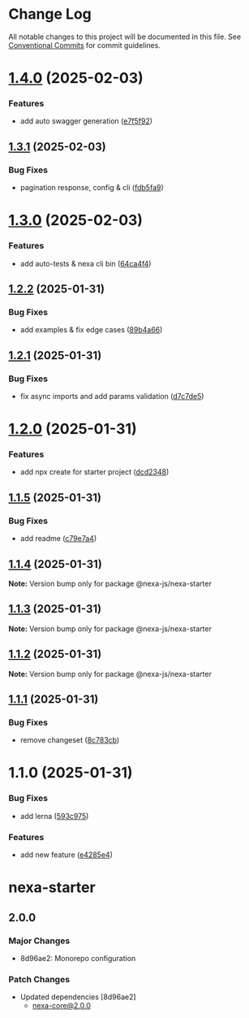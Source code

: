 # Change Log

All notable changes to this project will be documented in this file.
See [Conventional Commits](https://conventionalcommits.org) for commit guidelines.

# [1.4.0](https://github.com/nexa-js/nexa/compare/@nexa-js/nexa-starter@1.3.1...@nexa-js/nexa-starter@1.4.0) (2025-02-03)


### Features

* add auto swagger generation ([e7f5f92](https://github.com/nexa-js/nexa/commit/e7f5f9280dc326e75b0599d937a4e2e3f2362e9a))





## [1.3.1](https://github.com/nexa-js/nexa/compare/@nexa-js/nexa-starter@1.3.0...@nexa-js/nexa-starter@1.3.1) (2025-02-03)


### Bug Fixes

* pagination response, config & cli ([fdb5fa9](https://github.com/nexa-js/nexa/commit/fdb5fa977c90f8b1f8f72d5b5f0c7a17f7661cbb))





# [1.3.0](https://github.com/nexa-js/nexa/compare/@nexa-js/nexa-starter@1.2.2...@nexa-js/nexa-starter@1.3.0) (2025-02-03)


### Features

* add auto-tests & nexa cli bin ([64ca4f4](https://github.com/nexa-js/nexa/commit/64ca4f44873bdb0465b5546c6c46fc24284be475))





## [1.2.2](https://github.com/nexa-js/nexa/compare/@nexa-js/nexa-starter@1.2.1...@nexa-js/nexa-starter@1.2.2) (2025-01-31)


### Bug Fixes

* add examples & fix edge cases ([89b4a66](https://github.com/nexa-js/nexa/commit/89b4a66d8834ec69845f71947939cf0a9fc1640d))





## [1.2.1](https://github.com/nexa-js/nexa/compare/@nexa-js/nexa-starter@1.2.0...@nexa-js/nexa-starter@1.2.1) (2025-01-31)


### Bug Fixes

* fix async imports and add params validation ([d7c7de5](https://github.com/nexa-js/nexa/commit/d7c7de5315b76918a4329aba033c8a24e12193a6))





# [1.2.0](https://github.com/nexa-js/nexa/compare/@nexa-js/nexa-starter@1.1.5...@nexa-js/nexa-starter@1.2.0) (2025-01-31)


### Features

* add npx create for starter project ([dcd2348](https://github.com/nexa-js/nexa/commit/dcd23481fb6e7c6dd66c00fbdfd69b828f62679b))





## [1.1.5](https://github.com/nexa-js/nexa/compare/@nexa-js/nexa-starter@1.1.4...@nexa-js/nexa-starter@1.1.5) (2025-01-31)


### Bug Fixes

* add readme ([c79e7a4](https://github.com/nexa-js/nexa/commit/c79e7a481c8f96baa41dcf451a67eeecc9ca9018))





## [1.1.4](https://github.com/nexa-js/nexa/compare/@nexa-js/nexa-starter@1.1.3...@nexa-js/nexa-starter@1.1.4) (2025-01-31)

**Note:** Version bump only for package @nexa-js/nexa-starter





## [1.1.3](https://github.com/nexa-js/nexa/compare/@nexa-js/nexa-starter@1.1.2...@nexa-js/nexa-starter@1.1.3) (2025-01-31)

**Note:** Version bump only for package @nexa-js/nexa-starter





## [1.1.2](https://github.com/nexa-js/nexa/compare/@nexa-js/nexa-starter@1.1.1...@nexa-js/nexa-starter@1.1.2) (2025-01-31)

**Note:** Version bump only for package @nexa-js/nexa-starter





## [1.1.1](https://github.com/nexa-js/nexa/compare/@nexa-js/nexa-starter@1.1.0...@nexa-js/nexa-starter@1.1.1) (2025-01-31)


### Bug Fixes

* remove changeset ([8c783cb](https://github.com/nexa-js/nexa/commit/8c783cb232a32fde37d8030d2fa3dda9300f0655))





# 1.1.0 (2025-01-31)


### Bug Fixes

* add lerna ([593c975](https://github.com/nexa-js/nexa/commit/593c97526c4eaffe2086943b1ace7878ee5de9fb))


### Features

* add new feature ([e4285e4](https://github.com/nexa-js/nexa/commit/e4285e4073c06cc9bc313f2c11028a4c0109a5f7))





# nexa-starter

## 2.0.0

### Major Changes

- 8d96ae2: Monorepo configuration

### Patch Changes

- Updated dependencies [8d96ae2]
  - nexa-core@2.0.0
